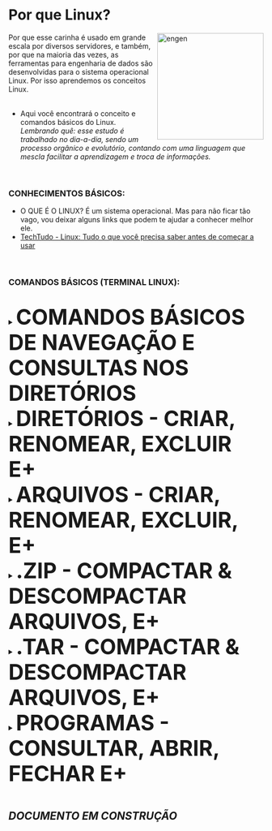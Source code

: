 # Por que Linux?
<img align="right" alt="engen" width="210" src="https://www.linuxadmingeeks.com/wp-content/uploads/2021/02/cropped-avatar-1295397_640uu3-1.png">

Por que esse carinha é usado em grande escala por diversos servidores, e também, por que na maioria das vezes, as ferramentas para engenharia de dados são desenvolvidas para o sistema operacional Linux. Por isso aprendemos os conceitos Linux.
<br />
<br />
* Aqui você encontrará o conceito e comandos básicos do Linux.
*Lembrando quê: esse estudo é trabalhado no dia-a-dia, sendo um processo orgânico e evolutório, contando com uma linguagem que mescla facilitar a aprendizagem e troca de informações.*
<br />

### CONHECIMENTOS BÁSICOS:
*  O QUE É O LINUX? É um sistema operacional. Mas para não ficar tão vago, vou deixar alguns links que podem te ajudar a conhecer melhor ele.
* [TechTudo - Linux: Tudo o que você precisa saber antes de começar a usar](https://www.techtudo.com.br/noticias/2015/03/linux-tudo-o-que-voce-precisa-saber-antes-de-comecar-usar.ghtml)

<br />

### COMANDOS BÁSICOS (TERMINAL LINUX):
<br />

<details><summary><big><big><big><big><big><big><b>COMANDOS BÁSICOS DE NAVEGAÇÃO E CONSULTAS NOS DIRETÓRIOS</b></big></big></big></big></big></big></summary>

COMANDOS USADOS NO TERMINAL | O QUE ELE FAZ
----------- | ------
`pwd` | mostra onde estou (na area de trabalho, ou na pasta tal).
`cd NomeOndeQueroIr` | entra nos lugares (entra nas pastas).
`cd ..` | volta para os lugares (retorna para onde você estava).
`cd .` | mostra onde estou (pasta atual).
`cd` | volta para a *HOME*.
`ls` | mostra o que tem no lugar que estou (nome de pastas, documentos, arquivos).
`ls -l` | mostra o que tem no lugar que estou detalhadamente (nome, data, tipo).
`ls -a` | mostra o que tem no lugar que estou detalhadamente inclusive pastas e arquivos ocultos.
`ls/` | mostra todos os arquivos do sistema.
`ls/home` | mostra os arquivos do usuário.
`clear` | limpa a tela do terminal (Ctrl + L, faz a mesma coisa).
`man NomeComando` | consulta o manual do comando (tudo o que o comando faz tem no manual).

* DIRETÓRIO é a mesma coisa que uma pasta (nas antigas, no tempo do [DOS](https://pt.wikipedia.org/wiki/DOS), chamavam as pastas de diretórios).
* PASTA é onde guardamos arquivos e outras pastas.
* ARQUIVO armazena dados, informações. Ex.: um bloco de notas gera um arquivo de texto. Uma foto é um arquivo de imagem.

</details>


<details><summary><big><big><big><big><big><big><b>DIRETÓRIOS - CRIAR, RENOMEAR, EXCLUIR E+</b></big></big></big></big></big></big></summary>

COMANDOS USADOS NO TERMINAL | O QUE ELE FAZ
----------- | ------
`mkdir NomePasta` | cria uma nova pasta.
`mv NomePasta NomeNovo` | renomeia a pasta.
`cp -r NomePasta NomeDaCopia` | cria uma cópia da pasta.
`rmdir NomePasta` | exclui pasta vazia.
`rm -r NomePasta` | exclui pasta com arquivos dentro.

</details>

<details><summary><big><big><big><big><big><big><b>ARQUIVOS - CRIAR, RENOMEAR, EXCLUIR, E+</b></big></big></big></big></big></big></summary>

COMANDOS USADOS NO TERMINAL | O QUE ELE FAZ
----------- | ------
`echo NomeDocumento` | cria um novo documento.
`mv NomeDocumento NomeNovo` | renomeia o documento.
`cp NomeDocumento NomeDaCopia` | cria uma cópia do documento.
`mv NomeDocumento NomePasta/NomeDocumento` | move o documento para outra pasta
`echo NomeDocumento > NomeDocumento.txt` | transforma o documento criado em um documento na extensão escolhida (no caso do exemplo .txt).
`echo NomeDocumento > NomeDocumento.txt` | usando `>` você sobrescreve dados ao documento.
`echo NomeDocumento >> NomeDocumento.txt` | usando `>>` você acrescenta dados ao documento.
`cat NomeDocumento.txt` | abri o documento e mostra o conteúdo dele.
`cat -n NomeDocumento.txt` | além de abrir o documento e mostrar o conteúdo dele, mostra o número de linhas deste documento.
`rm NomeDocumento` | exclui o documento.

</details>

<details><summary><big><big><big><big><big><big><b>.ZIP - COMPACTAR & DESCOMPACTAR ARQUIVOS, E+</b></big></big></big></big></big></big></summary> 

COMANDOS USADOS NO TERMINAL | O QUE ELE FAZ
----------- | ------
`zip Nome.zip NomePasta` | compacta a pasta em um arquivo .zip
`zip -r Nome.zip NomePasta` | compacta a pasta e todos os arquivos que tem dentro dela em um arquivo .zip
`unzip Nome.zip` | descompacta o arquivo .zip
`unzip -l Nome.zip` | me mostra o que tem dentro do arquivo .zip
`unzip -q Nome.zip` | compacta a pasta e não retorna o relatório do que foi compactado.
`touch NomeDocumento` | seleciona apenas o documento especificado

</details>

<details><summary><big><big><big><big><big><big><b>.TAR - COMPACTAR & DESCOMPACTAR ARQUIVOS, E+</b></big></big></big></big></big></big></summary>
  
COMANDOS USADOS NO TERMINAL | O QUE ELE FAZ
----------- | ------
`tar -cz NomePasta > Nome.tar.gz` | compacta a pasta em um arquivo .tar.gz
`tar -cjf "Nome.tar.gz" "NomePasta/"` | compacta de forma mais leve.
`tar -xz < Nome.tar.gz` | descompacta o arquivo .tar.gz com direcionamento.
`tar -czf Nome.tar.gz NomePasta/` | descompacta o arquivo .tar.gz sem direcionamento.
`tar -xzf < Nome.tar.gz` | descompacta o arquivo .tar.gz sem direcionamento.

* TAR não compacta, ele apenas empacota os arquivos, por isso compactar com ele se torna mais leve. E por ser empacotador que o TAR é usado junto do .gz, que é o compactador real. E o .gz é o formato gerado pelo compactador gzip. Doido né?

</details>


<details><summary><big><big><big><big><big><big><b>PROGRAMAS - CONSULTAR, ABRIR, FECHAR E+</b></big></big></big></big></big></big></summary>
  
COMANDOS USADOS NO TERMINAL | O QUE ELE FAZ
----------- | ------
`NomePrograma` | executa o programa/"abri" o programa (se escrever "firefox" e apertar enter, o Firefox será executado).
`ps` | mostra apenas o programa em execução no terminal.
`ps -e` | mostra todos os programas em execução no sistema.
`ps -ef` | mostra todos os programas detalhadamente.
`top`| mostra a situação dos processos, do processador e da memória, além de outras informações.
`kill CódigoPrograma` | para o processo do programa, mas antes avisa o programa.
`kill -9 CódigoPrograma` | para o processo do programa de vez, sem aviso.
`killall top` | para todos os processos sem precisar digitar todos os seus  ID's.
`killall -9 top` | para todos os processos de uma vez só.

...continuação dos comandos:
* `ps -ef | grep NomePrograma` - mostra o programa selecionado. [Marckdown não deixava os comandos ficarem corretos na tabela]
* `ps -ef | grep top` - mostra todos os comandos executados. [Marckdown não deixava os comandos ficarem corretos na tabela]
<br />
  
* -9 no comando `kill` e `killall` funciona como um "forçar" o desligamento dos programas.
* ID's é a mesma coisa que Código do Programa.
* PROCESSO basicamente é a execução de um programa.

 
</details>

<br />

## *DOCUMENTO EM CONSTRUÇÃO*

